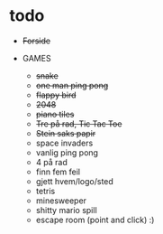 # todo


- ~~Forside~~
  
  
- GAMES
   - ~~snake~~
   - ~~one man ping pong~~
   - ~~flappy bird~~
   - ~~2048~~
   - ~~piano tiles~~
   - ~~Tre på rad, Tic Tac Toe~~
   - ~~Stein saks papir~~
   - space invaders
   - vanlig ping pong
   - 4 på rad
   - finn fem feil
   - gjett hvem/logo/sted
   - tetris
   - minesweeper
   - shitty mario spill
   - escape room (point and click) :)
   
